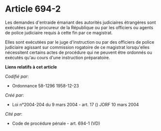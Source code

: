 # Article 694-2

Les demandes d'entraide émanant des autorités judiciaires étrangères sont exécutées par le procureur de la République ou par
les officiers ou agents de police judiciaire requis à cette fin par ce magistrat.

Elles sont exécutées par le juge d'instruction ou par des officiers de police judiciaire agissant sur commission rogatoire de
ce magistrat lorsqu'elles nécessitent certains actes de procédure qui ne peuvent être ordonnés ou exécutés qu'au cours d'une
instruction préparatoire.

**Liens relatifs à cet article**

_Codifié par_:

  - Ordonnance 58-1296 1958-12-23

_Créé par_:

  - Loi n°2004-204 du 9 mars 2004 - art. 17 () JORF 10 mars 2004

_Cité par_:

  - Code de procédure pénale - art. 694-1 (VD)
